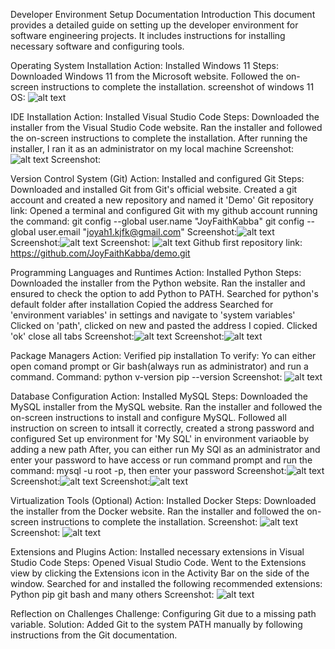 
Developer Environment Setup Documentation
Introduction
This document provides a detailed guide on setting up the developer environment for software engineering projects. It includes instructions for installing necessary software and configuring tools.

Operating System Installation
Action: Installed Windows 11
Steps:
Downloaded Windows 11 from the Microsoft website.
Followed the on-screen instructions to complete the installation.
screenshot of windows 11 OS: ![alt text](<Windows_11 installed on my local machine.png>)

IDE Installation
Action: Installed Visual Studio Code
Steps:
Downloaded the installer from the Visual Studio Code website.
Ran the installer and followed the on-screen instructions to complete the installation.
After running the installer, I ran it as an administrator on my local machine
Screenshot: ![alt text](<VS code welcome page on my local machine.png>)
Screenshot:

Version Control System (Git)
Action: Installed and configured Git
Steps:
Downloaded and installed Git from Git's official website.
Created a git account and created a new repository and named it 'Demo'
Git repository link: 
Opened a terminal and configured Git with my github account running the command:
git config --global user.name "JoyFaithKabba"
git config --global user.email "joyah1.kjfk@gmail.com"
Screenshot:![alt text](<Git and github config terminal.png>)
Screenshot:![alt text](<Github account Profile.png>)
Screenshot: ![alt text](<Github first repository.png>)
Github first repository link: https://github.com/JoyFaithKabba/demo.git

Programming Languages and Runtimes
Action: Installed Python
Steps:
Downloaded the installer from the Python website.
Ran the installer and ensured to check the option to add Python to PATH.
Searched for python's default folder after installation
Copied the address
Searched for 'environment variables' in settings and navigate to 'system variables'
Clicked on 'path', clicked on new and pasted the address I copied. 
Clicked 'ok' close all tabs
Screenshot:![alt text](<System variable (path) settings for python.png>)
Screenshot:![alt text](<python in control panel.png>)

Package Managers
Action: Verified pip installation
To verify: Yo can either open comand prompt or Gir bash(always run as administrator) and run a command.
Command:
python v-version
 pip --version
 Screenshot: ![alt text](<Verifying python and pip installation on Git bash.png>)

Database Configuration
Action: Installed MySQL
Steps:
Downloaded the MySQL installer from the MySQL website.
Ran the installer and followed the on-screen instructions to install and configure MySQL.
Followed all instruction on screen to intsall it correctly, created a strong password and configured
Set up environment for 'My SQL' in environment variaoble by adding a new path
After, you can either run My SQl as an administrator and enter your password to have access or run command prompt and run the command: mysql -u root -p, then enter your password
Screenshot:![alt text](<My SQL database in command line client.png>)
Screenshot:![alt text](<My SQL in command prompt.png>)
Screenshot:![alt text](<My SQL environment set up.png>)

Virtualization Tools (Optional)
Action: Installed Docker
Steps:
Downloaded the installer from the Docker website.
Ran the installer and followed the on-screen instructions to complete the installation.
Screenshot: ![alt text](<Docker installation tutorial.png>)
Screenshot: ![alt text](<Docker installation wizard.jpg>)

Extensions and Plugins
Action: Installed necessary extensions in Visual Studio Code
Steps:
Opened Visual Studio Code.
Went to the Extensions view by clicking the Extensions icon in the Activity Bar on the side of the window.
Searched for and installed the following recommended extensions:
Python
pip
git bash and many others
Screenshot: ![alt text](<Visual code  downloaded extensions.png>)

Reflection on Challenges
Challenge: Configuring Git due to a missing path variable.
Solution: Added Git to the system PATH manually by following instructions from the Git documentation.